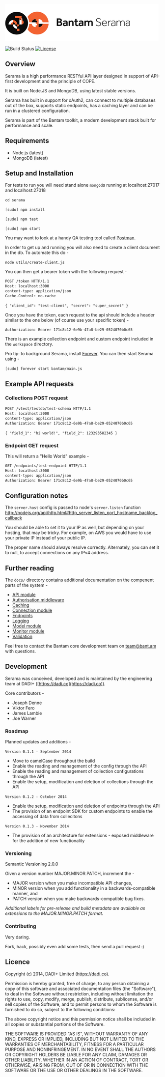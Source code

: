 ![Serama](serama.png)

![Build Status](http://img.shields.io/badge/release-0.1.0-green.svg?style=flat-square)&nbsp;[![License](http://img.shields.io/:license-mit-blue.svg?style=flat-square)](http://dadi.mit-license.org)

## Overview

Serama is a high performance RESTful API layer designed in support of API-first development and the principle of COPE.

It is built on Node.JS and MongoDB, using latest stable versions.

Serama has built in support for oAuth2, can connect to multiple databases out of the box, supports static endpoints, has a caching layer and can be run in a clustered configuration.

Serama is part of the Bantam toolkit, a modern development stack built for performance and scale.

## Requirements

* Node.js (latest)
* MongoDB (latest)

## Setup and Installation

For tests to run you will need stand alone `mongod`s running at localhost:27017 and localhost:27018

`cd serama`

`[sudo] npm install`

`[sudo] npm test`

`[sudo] npm start`

You may want to look at a handy QA testing tool called [Postman](http://www.getpostman.com/).

In order to get up and running you will also need to create a client document in the db.  To automate this do -

`node utils/create-client.js`

You can then get a bearer token with the following request -

    POST /token HTTP/1.1
    Host: localhost:3000
    content-type: application/json
    Cache-Control: no-cache

    { "client_id": "test-client", "secret": "super_secret" }

Once you have the token, each request to the api should include a header similar to the one below (of course use your specific token) -

    Authorization: Bearer 171c8c12-6e9b-47a8-be29-0524070b0c65

There is an example collection endpoint and custom endpoint included in the `workspace` directory.

Pro tip: to background Serama, install [Forever](https://github.com/nodejitsu/forever). You can then start Serama using -

`[sudo] forever start bantam/main.js`

## Example API requests

### Collections POST request

    POST /vtest/testdb/test-schema HTTP/1.1
    Host: localhost:3000
    content-type: application/json
    Authorization: Bearer 171c8c12-6e9b-47a8-be29-0524070b0c65

    { "field_1": "hi world!", "field_2": 123293582345 }


### Endpoint GET request

This will return a "Hello World" example -

    GET /endpoints/test-endpoint HTTP/1.1
    Host: localhost:3000
    content-type: application/json
    Authorization: Bearer 171c8c12-6e9b-47a8-be29-0524070b0c65

## Configuration notes

The `server.host` config is passed to node's `server.listen` function
http://nodejs.org/api/http.html#http_server_listen_port_hostname_backlog_callback

You should be able to set it to your IP as well, but depending on your hosting, that may be tricky. For example, on AWS you would have to use your private IP instead of your public IP.

The proper name should always resolve correctly. Alternately, you can set it to null, to accept connections on any IPv4 address.

## Further reading

The `docs/` directory contains additional documentation on the compenent parts of the system -

* [API module](/dadiplus/serama/blob/master/docs/api.md)
* [Authorisation middleware](/dadiplus/serama/blob/master/docs/auth.md)
* [Caching](/dadiplus/serama/blob/master/docs/cache.md)
* [Connection module](/dadiplus/serama/blob/master/docs/connection.md)
* [Endpoints](/dadiplus/serama/blob/master/docs/endpoints.md)
* [Logging](/dadiplus/serama/blob/master/docs/logger.md)
* [Model module](/dadiplus/serama/blob/master/docs/model.md)
* [Monitor module](/dadiplus/serama/blob/master/docs/monitor.md)
* [Validation](/dadiplus/serama/blob/master/docs/validation.md)

Feel free to contact the Bantam core development team on team@bant.am with questions.

## Development

Serama was conceived, developed and is maintained by the engineering team at DADI+ ([https://dadi.co](https://dadi.co)).

Core contributors -

* Joseph Denne
* Viktor Fero
* James Lambie
* Joe Warner

### Roadmap

Planned updates and additions -

`Version 0.1.1 - September 2014`

* Move to camelCase throughout the build
* Enable the reading and management of the config through the API
* Enable the reading and management of collection configurations through the API
* Enable the setup, modification and deletion of collections through the API

`Version 0.1.2 - October 2014`

* Enable the setup, modification and deletion of endpoints through the API
* The provision of an endpoint SDK for custom endpoints to enable the accessing of data from collecitons

`Version 0.1.3 - November 2014`

* The provision of an architecture for extensions - exposed middleware for the addition of new functionality

### Versioning

Semantic Versioning 2.0.0

Given a version number MAJOR.MINOR.PATCH, increment the -

* MAJOR version when you make incompatible API changes,
* MINOR version when you add functionality in a backwards-compatible manner, and
* PATCH version when you make backwards-compatible bug fixes.

_Additional labels for pre-release and build metadata are available as extensions to the MAJOR.MINOR.PATCH format._

### Contributing

Very daring.

Fork, hack, possibly even add some tests, then send a pull request :)

## Licence

Copyright (c) 2014, DADI+ Limited (https://dadi.co).

Permission is hereby granted, free of charge, to any person obtaining a copy
of this software and associated documentation files (the "Software"), to deal
in the Software without restriction, including without limitation the rights
to use, copy, modify, merge, publish, distribute, sublicense, and/or sell
copies of the Software, and to permit persons to whom the Software is
furnished to do so, subject to the following conditions:

The above copyright notice and this permission notice shall be included in
all copies or substantial portions of the Software.

THE SOFTWARE IS PROVIDED "AS IS", WITHOUT WARRANTY OF ANY KIND, EXPRESS OR
IMPLIED, INCLUDING BUT NOT LIMITED TO THE WARRANTIES OF MERCHANTABILITY,
FITNESS FOR A PARTICULAR PURPOSE AND NONINFRINGEMENT. IN NO EVENT SHALL THE
AUTHORS OR COPYRIGHT HOLDERS BE LIABLE FOR ANY CLAIM, DAMAGES OR OTHER
LIABILITY, WHETHER IN AN ACTION OF CONTRACT, TORT OR OTHERWISE, ARISING FROM,
OUT OF OR IN CONNECTION WITH THE SOFTWARE OR THE USE OR OTHER DEALINGS IN
THE SOFTWARE.